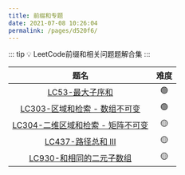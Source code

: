 ```yaml
---
title: 前缀和专题
date: 2021-07-08 10:26:04
permalink: /pages/d520f6/
---
```


::: tip 💡
LeetCode前缀和相关问题题解合集
:::

题名 | 难度 
:---------:|:----------:
 [LC53-最大子序和](/pages/631cd3/) | 🟢
 [LC303-区域和检索 - 数组不可变](/pages/77beed/) | 🟢
 [LC304-二维区域和检索 - 矩阵不可变](/pages/668415/) | 🟡
 [LC437-路径总和 III](/pages/67f77f/) | 🟡
 [LC930-和相同的二元子数组](/pages/8b9de1/) | 🟡